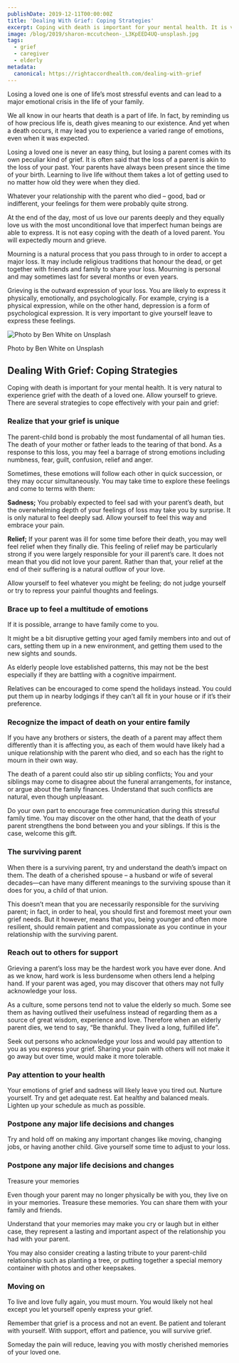 ```yaml
---
publishDate: 2019-12-11T00:00:00Z
title: 'Dealing With Grief: Coping Strategies'
excerpt: Coping with death is important for your mental health. It is very natural to experience grief with the death of a loved one. Allow yourself to grieve. There are several strategies to cope effectively with your pain and grief.
image: /blog/2019/sharon-mccutcheon-_L3KpEED4UQ-unsplash.jpg
tags:
  - grief
  - caregiver
  - elderly
metadata:
  canonical: https://rightaccordhealth.com/dealing-with-grief
---
```





Losing a loved one is one of life’s most stressful events and can lead to a major emotional crisis in the life of your family.

We all know in our hearts that death is a part of life. In fact, by reminding us of how precious life is, death gives meaning to our existence. And yet when a death occurs, it may lead you to experience a varied range of emotions, even when it was expected.

Losing a loved one is never an easy thing, but losing a parent comes with its own peculiar kind of grief. It is often said that the loss of a parent is akin to the loss of your past. Your parents have always been present since the time of your birth. Learning to live life without them takes a lot of getting used to no matter how old they were when they died.

Whatever your relationship with the parent who died – good, bad or indifferent, your feelings for them were probably quite strong.

At the end of the day, most of us love our parents deeply and they equally love us with the most unconditional love that imperfect human beings are able to express. It is not easy coping with the death of a loved parent. You will expectedly mourn and grieve.

Mourning is a natural process that you pass through to in order to accept a major loss. It may include religious traditions that honour the dead, or get together with friends and family to share your loss. Mourning is personal and may sometimes last for several months or even years.

Grieving is the outward expression of your loss. You are likely to express it physically, emotionally, and psychologically. For example, crying is a physical expression, while on the other hand, depression is a form of psychological expression. It is very important to give yourself leave to express these feelings.

![Photo by Ben White on Unsplash](/blog/2019/ben-white-e92L8PwcHD4-unsplash.jpg)

Photo by Ben White on Unsplash

Dealing With Grief: Coping Strategies
-------------------------------------

Coping with death is important for your mental health. It is very natural to experience grief with the death of a loved one. Allow yourself to grieve. There are several strategies to cope effectively with your pain and grief:

### Realize that your grief is unique

The parent-child bond is probably the most fundamental of all human ties. The death of your mother or father leads to the tearing of that bond. As a response to this loss, you may feel a barrage of strong emotions including numbness, fear, guilt, confusion, relief and anger.

Sometimes, these emotions will follow each other in quick succession, or they may occur simultaneously. You may take time to explore these feelings and come to terms with them:

**Sadness;** You probably expected to feel sad with your parent’s death, but the overwhelming depth of your feelings of loss may take you by surprise. It is only natural to feel deeply sad. Allow yourself to feel this way and embrace your pain.

**Relief;** If your parent was ill for some time before their death, you may well feel relief when they finally die. This feeling of relief may be particularly strong if you were largely responsible for your ill parent’s care. It does not mean that you did not love your parent. Rather than that, your relief at the end of their suffering is a natural outflow of your love.

Allow yourself to feel whatever you might be feeling; do not judge yourself or try to repress your painful thoughts and feelings.

### Brace up to feel a multitude of emotions

If it is possible, arrange to have family come to you.

It might be a bit disruptive getting your aged family members into and out of cars, setting them up in a new environment, and getting them used to the new sights and sounds.

As elderly people love established patterns, this may not be the best especially if they are battling with a cognitive impairment.

Relatives can be encouraged to come spend the holidays instead. You could put them up in nearby lodgings if they can’t all fit in your house or if it’s their preference.

### Recognize the impact of death on your entire family

If you have any brothers or sisters, the death of a parent may affect them differently than it is affecting you, as each of them would have likely had a unique relationship with the parent who died, and so each has the right to mourn in their own way.

The death of a parent could also stir up sibling conflicts; You and your siblings may come to disagree about the funeral arrangements, for instance, or argue about the family finances. Understand that such conflicts are natural, even though unpleasant.

Do your own part to encourage free communication during this stressful family time. You may discover on the other hand, that the death of your parent strengthens the bond between you and your siblings. If this is the case, welcome this gift.



### The surviving parent

When there is a surviving parent, try and understand the death’s impact on them. The death of a cherished spouse – a husband or wife of several decades—can have many different meanings to the surviving spouse than it does for you, a child of that union.

This doesn’t mean that you are necessarily responsible for the surviving parent; in fact, in order to heal, you should first and foremost meet your own grief needs. But it however, means that you, being younger and often more resilient, should remain patient and compassionate as you continue in your relationship with the surviving parent.

### Reach out to others for support

Grieving a parent’s loss may be the hardest work you have ever done. And as we know, hard work is less burdensome when others lend a helping hand. If your parent was aged, you may discover that others may not fully acknowledge your loss.

As a culture, some persons tend not to value the elderly so much. Some see them as having outlived their usefulness instead of regarding them as a source of great wisdom, experience and love. Therefore when an elderly parent dies, we tend to say, “Be thankful. They lived a long, fulfilled life”.

Seek out persons who acknowledge your loss and would pay attention to you as you express your grief. Sharing your pain with others will not make it go away but over time, would make it more tolerable.

### Pay attention to your health

Your emotions of grief and sadness will likely leave you tired out. Nurture yourself. Try and get adequate rest. Eat healthy and balanced meals. Lighten up your schedule as much as possible.

### Postpone any major life decisions and changes

Try and hold off on making any important changes like moving, changing jobs, or having another child. Give yourself some time to adjust to your loss.

### Postpone any major life decisions and changes

Treasure your memories

Even though your parent may no longer physically be with you, they live on in your memories. Treasure these memories. You can share them with your family and friends.

Understand that your memories may make you cry or laugh but in either case, they represent a lasting and important aspect of the relationship you had with your parent.

You may also consider creating a lasting tribute to your parent-child relationship such as planting a tree, or putting together a special memory container with photos and other keepsakes.

### Moving on

To live and love fully again, you must mourn. You would likely not heal except you let yourself openly express your grief.

Remember that grief is a process and not an event. Be patient and tolerant with yourself. With support, effort and patience, you will survive grief.

Someday the pain will reduce, leaving you with mostly cherished memories of your loved one.